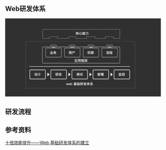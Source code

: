 ## Web研发体系

![zohnkBUNTDTAAbVFuSLC](assets/zohnkBUNTDTAAbVFuSLC.png)

## 研发流程



## 参考资料

[十倍效能提升——Web 基础研发体系的建立](http://www.cnblogs.com/sskyy/p/8613393.html)